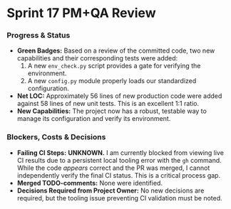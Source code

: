 # Sprint 17 PM+QA Review

### Progress & Status
*   **Green Badges:** Based on a review of the committed code, two new capabilities and their corresponding tests were added:
    1.  A new `env_check.py` script provides a gate for verifying the environment.
    2.  A new `config.py` module properly loads our standardized configuration.
*   **Net LOC:** Approximately 56 lines of new production code were added against 58 lines of new unit tests. This is an excellent 1:1 ratio.
*   **New Capabilities:** The project now has a robust, testable way to manage its configuration and verify its environment.

### Blockers, Costs & Decisions
*   **Failing CI Steps:** **UNKNOWN.** I am currently blocked from viewing live CI results due to a persistent local tooling error with the `gh` command. While the code *appears* correct and the PR was merged, I cannot independently verify the final CI status. This is a critical process gap.
*   **Merged TODO-comments:** None were identified.
*   **Decisions Required from Project Owner:** No new decisions are required, but the tooling issue preventing CI validation must be noted. 